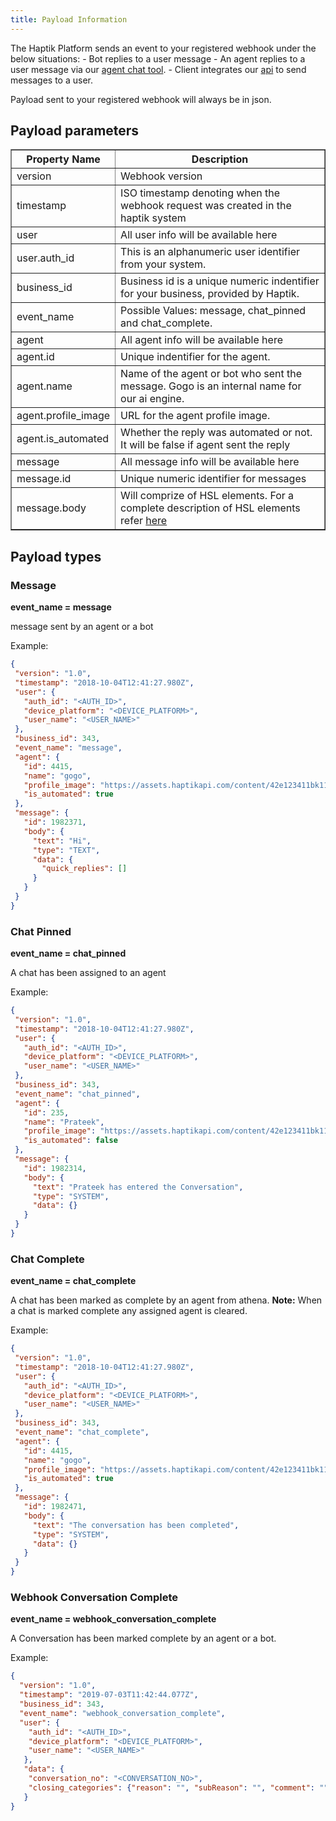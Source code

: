 ```yaml
---
title: Payload Information
---
```


The Haptik Platform sends an event to your registered webhook under the below situations:
	- Bot replies to a user message
	- An agent replies to a user message via our [agent chat tool](https://docs.haptik.ai/agent-chat/).
	- Client integrates our [api](https://docs.haptik.ai/webhooks/#log-message-to-haptik-system-via-rest-api) to send messages to a user.

Payload sent to your registered webhook will always be in json.


## Payload parameters


<table border="1" class="docutils">
   <thead>
      <tr>
         <th>Property Name</th>
         <th>Description</th>
      </tr>
   </thead>
   <tbody>
      <tr>
         <td>version</td>
         <td>Webhook version</td>
      </tr>
      <tr>
         <td>timestamp</td>
         <td>ISO timestamp denoting when the webhook request was created in the haptik system</td>
      </tr>
      <tr>
         <td>user</td>
         <td>All user info will be available here</td>
      </tr>
      <tr>
         <td>user.auth_id</td>
         <td>This is an alphanumeric user identifier from your system.</td>
      </tr>
      <tr>
         <td>business_id</td>
         <td>Business id is a unique numeric indentifier for your business, provided by Haptik.</td>
      </tr>
      <tr>
         <td>event_name</td>
         <td>Possible Values: message, chat_pinned and chat_complete.</td>
      </tr>
      <tr>
         <td>agent</td>
         <td>All agent info will be available here</td>
      </tr>
      <tr>
         <td>agent.id</td>
         <td>Unique indentifier for the agent.</td>
      </tr>
      <tr>
         <td>agent.name</td>
         <td>Name of the agent or bot who sent the message. Gogo is an internal name for our ai engine.</td>
      </tr>
      <tr>
         <td>agent.profile_image</td>
         <td>URL for the agent profile image.</td>
      </tr>
      <tr>
         <td>agent.is_automated</td>
         <td>Whether the reply was automated or not. It will be false if agent sent the reply</td>
      </tr>
      <tr>
         <td>message</td>
         <td>All message info will be available here</td>
      </tr>
      <tr>
         <td>message.id</td>
         <td>Unique numeric identifier for messages</td>
      </tr>
      <tr>
         <td>message.body</td>
         <td>
         Will comprize of HSL elements. For a complete description of HSL elements refer
         <a href="https://docs.haptik.ai/hsl/">here</a>
         </td>
      </tr>
    </tbody>
</table>

## Payload types


### Message

<b>event_name = message</b>

message sent by an agent or a bot

Example:

```json
{
 "version": "1.0",
 "timestamp": "2018-10-04T12:41:27.980Z",
 "user": {
   "auth_id": "<AUTH_ID>",
   "device_platform": "<DEVICE_PLATFORM>",
   "user_name": "<USER_NAME>"
 },
 "business_id": 343,
 "event_name": "message",
 "agent": {
   "id": 4415,
   "name": "gogo",
   "profile_image": "https://assets.haptikapi.com/content/42e123411bk1109823bf.jpg",
   "is_automated": true
 },
 "message": {
   "id": 1982371,
   "body": {
     "text": "Hi",
     "type": "TEXT",
     "data": {
       "quick_replies": []
     }
   }
 }
}
```

### Chat Pinned

<b>event_name = chat_pinned</b>

A chat has been assigned to an agent

Example:

```json
{
 "version": "1.0",
 "timestamp": "2018-10-04T12:41:27.980Z",
 "user": {
   "auth_id": "<AUTH_ID>",
   "device_platform": "<DEVICE_PLATFORM>",
   "user_name": "<USER_NAME>"
 },
 "business_id": 343,
 "event_name": "chat_pinned",
 "agent": {
   "id": 235,
   "name": "Prateek",
   "profile_image": "https://assets.haptikapi.com/content/42e123411bk1109823bf.jpg",
   "is_automated": false
 },
 "message": {
   "id": 1982314,
   "body": {
     "text": "Prateek has entered the Conversation",
     "type": "SYSTEM",
     "data": {}
   }
 }
}
```

### Chat Complete

<b>event_name = chat_complete</b>

A chat has been marked as complete by an agent from athena.
**Note:** When a chat is marked complete any assigned agent is cleared.

Example:

```json
{
 "version": "1.0",
 "timestamp": "2018-10-04T12:41:27.980Z",
 "user": {
   "auth_id": "<AUTH_ID>",
   "device_platform": "<DEVICE_PLATFORM>",
   "user_name": "<USER_NAME>"
 },
 "business_id": 343,
 "event_name": "chat_complete",
 "agent": {
   "id": 4415,
   "name": "gogo",
   "profile_image": "https://assets.haptikapi.com/content/42e123411bk1109823bf.jpg",
   "is_automated": true
 },
 "message": {
   "id": 1982471,
   "body": {
     "text": "The conversation has been completed",
     "type": "SYSTEM",
     "data": {}
   }
 }
}
   ```

### Webhook Conversation Complete

<b>event_name = webhook_conversation_complete</b>

A Conversation has been marked complete by an agent or a bot.

Example:

```json
{
  "version": "1.0",
  "timestamp": "2019-07-03T11:42:44.077Z",
  "business_id": 343,
  "event_name": "webhook_conversation_complete",
  "user": {
    "auth_id": "<AUTH_ID>",
    "device_platform": "<DEVICE_PLATFORM>",
    "user_name": "<USER_NAME>"
   },
   "data": {
    "conversation_no": "<CONVERSATION_NO>",
    "closing_categories": {"reason": "", "subReason": "", "comment": ""}
   }
}
   ```
